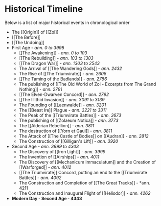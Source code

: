 # Historical Timeline
Below is a list of major historical events in chronological order

- The [[Origin]] of [[Zol]]
- [[The Before]] 
- [[The Undoing]]
- First Age - *ann. 0 to 3998*
	- [[The Awakening]] - *ann. 0 to 103*
	- [[The Rebuilding]] - *ann. 103 to 1303*
	- [[The Dragon War]] - *ann. 1303 to 2543*
	- The Arrival of [[The Wandering Gods]] - *ann. 2432*
	- The Rise of [[The Triumvirate]] - *ann. 2608*
	- [[The Taming of the Badlands]] - *ann. 2786*
	- The publishing of [[The Old World of Zol - Excerpts from The Grand Nothing]] - *ann. 2791*
	- [[The Elven-Dwarven Concord]] - *ann. 2792*
	- [[The Illithid Invasion]] - *ann. 3091 to 3139*
	- The Founding of [[Laenwalde]] - *ann. 3201*
	- The [[Beast Ire]] Plague - *ann. 3221 to 3311*
	- The Peak of the [[Triumvirate Battles]]  - *ann. 3673*
	- The publishing of [[Zolaeum Notica]] - *ann. 3773*
	- The [[Alderian Rebellion]] - *ann. 3811*
	- The destruction of [[Yorn et Gaul]] - *ann. 3811*
	- The Attack of [[The Castle of Bodies]] on [[Audran]] - *ann. 2812*
	- The Construction of [[Gilligan's Lift]] - *ann. 3920*
- Second Age - *ann. 3999 to 4303*
	- The Discovery of [[Iron Light]] - *ann. 3999*
	- The Invention of [[Airships]] - *ann. 4011*
	- The Discovery of [[Mechanicum Immaculatum]] and the Creation of [[Warforged]] - *ann. 4012*
	- [[The Triumvirate]] Concord, putting an end to the [[Triumvirate Battles]] - *ann. 4092*
	- The Construction and Completion of [[The Great Tracks]] - *ann. 4211
	- The Construction and Inaugural Flight of [[Heliodor]] - *ann. 4262*
- **Modern Day - Second Age - 4343**